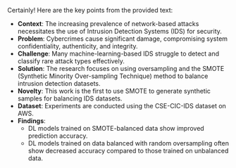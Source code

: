 Certainly! Here are the key points from the provided text:

- **Context**: The increasing prevalence of network-based attacks necessitates the use of Intrusion Detection Systems (IDS) for security.
- **Problem**: Cybercrimes cause significant damage, compromising system confidentiality, authenticity, and integrity.
- **Challenge**: Many machine-learning-based IDS struggle to detect and classify rare attack types effectively.
- **Solution**: The research focuses on using oversampling and the SMOTE (Synthetic Minority Over-sampling Technique) method to balance intrusion detection datasets.
- **Novelty**: This work is the first to use SMOTE to generate synthetic samples for balancing IDS datasets.
- **Dataset**: Experiments are conducted using the CSE-CIC-IDS dataset on AWS.
- **Findings**:
  - DL models trained on SMOTE-balanced data show improved prediction accuracy.
  - DL models trained on data balanced with random oversampling often show decreased accuracy compared to those trained on unbalanced data.
